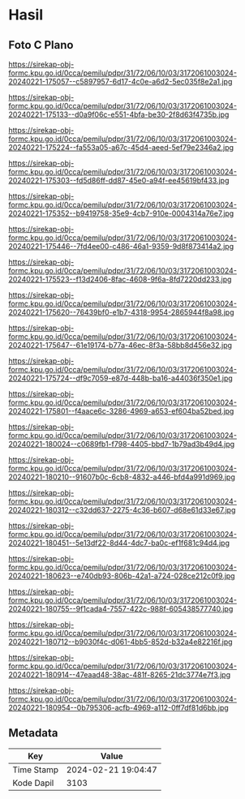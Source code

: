 # Hasil

## Foto C Plano

https://sirekap-obj-formc.kpu.go.id/0cca/pemilu/pdpr/31/72/06/10/03/3172061003024-20240221-175057--c5897957-6d17-4c0e-a6d2-5ec035f8e2a1.jpg

https://sirekap-obj-formc.kpu.go.id/0cca/pemilu/pdpr/31/72/06/10/03/3172061003024-20240221-175133--d0a9f06c-e551-4bfa-be30-2f8d63f4735b.jpg

https://sirekap-obj-formc.kpu.go.id/0cca/pemilu/pdpr/31/72/06/10/03/3172061003024-20240221-175224--fa553a05-a67c-45d4-aeed-5ef79e2346a2.jpg

https://sirekap-obj-formc.kpu.go.id/0cca/pemilu/pdpr/31/72/06/10/03/3172061003024-20240221-175303--fd5d86ff-dd87-45e0-a94f-ee45619bf433.jpg

https://sirekap-obj-formc.kpu.go.id/0cca/pemilu/pdpr/31/72/06/10/03/3172061003024-20240221-175352--b9419758-35e9-4cb7-910e-0004314a76e7.jpg

https://sirekap-obj-formc.kpu.go.id/0cca/pemilu/pdpr/31/72/06/10/03/3172061003024-20240221-175446--7fd4ee00-c486-46a1-9359-9d8f873414a2.jpg

https://sirekap-obj-formc.kpu.go.id/0cca/pemilu/pdpr/31/72/06/10/03/3172061003024-20240221-175523--f13d2406-8fac-4608-9f6a-8fd7220dd233.jpg

https://sirekap-obj-formc.kpu.go.id/0cca/pemilu/pdpr/31/72/06/10/03/3172061003024-20240221-175620--76439bf0-e1b7-4318-9954-2865944f8a98.jpg

https://sirekap-obj-formc.kpu.go.id/0cca/pemilu/pdpr/31/72/06/10/03/3172061003024-20240221-175647--61e19174-b77a-46ec-8f3a-58bb8d456e32.jpg

https://sirekap-obj-formc.kpu.go.id/0cca/pemilu/pdpr/31/72/06/10/03/3172061003024-20240221-175724--df9c7059-e87d-448b-ba16-a44036f350e1.jpg

https://sirekap-obj-formc.kpu.go.id/0cca/pemilu/pdpr/31/72/06/10/03/3172061003024-20240221-175801--f4aace6c-3286-4969-a653-ef604ba52bed.jpg

https://sirekap-obj-formc.kpu.go.id/0cca/pemilu/pdpr/31/72/06/10/03/3172061003024-20240221-180024--c0689fb1-f798-4405-bbd7-1b79ad3b49d4.jpg

https://sirekap-obj-formc.kpu.go.id/0cca/pemilu/pdpr/31/72/06/10/03/3172061003024-20240221-180210--91607b0c-6cb8-4832-a446-bfd4a991d969.jpg

https://sirekap-obj-formc.kpu.go.id/0cca/pemilu/pdpr/31/72/06/10/03/3172061003024-20240221-180312--c32dd637-2275-4c36-b607-d68e61d33e67.jpg

https://sirekap-obj-formc.kpu.go.id/0cca/pemilu/pdpr/31/72/06/10/03/3172061003024-20240221-180451--5e13df22-8d44-4dc7-ba0c-ef1f681c94d4.jpg

https://sirekap-obj-formc.kpu.go.id/0cca/pemilu/pdpr/31/72/06/10/03/3172061003024-20240221-180623--e740db93-806b-42a1-a724-028ce212c0f9.jpg

https://sirekap-obj-formc.kpu.go.id/0cca/pemilu/pdpr/31/72/06/10/03/3172061003024-20240221-180755--9f1cada4-7557-422c-988f-605438577740.jpg

https://sirekap-obj-formc.kpu.go.id/0cca/pemilu/pdpr/31/72/06/10/03/3172061003024-20240221-180712--b9030f4c-d061-4bb5-852d-b32a4e82216f.jpg

https://sirekap-obj-formc.kpu.go.id/0cca/pemilu/pdpr/31/72/06/10/03/3172061003024-20240221-180914--47eaad48-38ac-481f-8265-21dc3774e7f3.jpg

https://sirekap-obj-formc.kpu.go.id/0cca/pemilu/pdpr/31/72/06/10/03/3172061003024-20240221-180954--0b795306-acfb-4969-a112-0ff7df81d6bb.jpg


## Metadata

| Key        | Value               |
| ---------- | ------------------- |
| Time Stamp | 2024-02-21 19:04:47 |
| Kode Dapil | 3103                |



